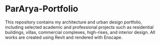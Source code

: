 # ParArya-Portfolio
This repository contains my architecture and urban design portfolio, including selected academic and professional projects such as residential buildings, villas, commercial complexes, high-rises, and interior design. All works are created using Revit and rendered with Enscape.
